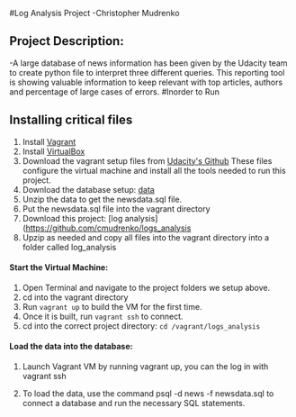 #Log Analysis Project
-Christopher Mudrenko
## Project Description:
-A large database of news information has been given by the Udacity team to create python file to interpret three different queries. This reporting tool is showing valuable information to keep relevant with top articles, authors and percentage of large cases of errors. 
#Inorder to Run
## Installing critical files
1. Install [Vagrant](https://www.vagrantup.com/)
1. Install [VirtualBox](https://www.virtualbox.org/)
1. Download the vagrant setup files from [Udacity's Github](https://github.com/udacity/fullstack-nanodegree-vm)
These files configure the virtual machine and install all the tools needed to run this project.
1. Download the database setup: [data](https://d17h27t6h515a5.cloudfront.net/topher/2016/August/57b5f748_newsdata/newsdata.zip)
1. Unzip the data to get the newsdata.sql file.
1. Put the newsdata.sql file into the vagrant directory
1. Download this project: [log analysis](https://github.com/cmudrenko/logs_analysis
1. Upzip as needed and copy all files into the vagrant directory into a folder called log_analysis
#### Start the Virtual Machine:
1. Open Terminal and navigate to the project folders we setup above.
1. cd into the vagrant directory
1. Run ``` vagrant up ``` to build the VM for the first time.
1. Once it is built, run ``` vagrant ssh ``` to connect.
1. cd into the correct project directory: ``` cd /vagrant/logs_analysis ```
#### Load the data into the database:
1. Launch Vagrant VM by running vagrant up, you can the log in with vagrant ssh

1. To load the data, use the command psql -d news -f newsdata.sql to connect a database and run the necessary SQL statements.



